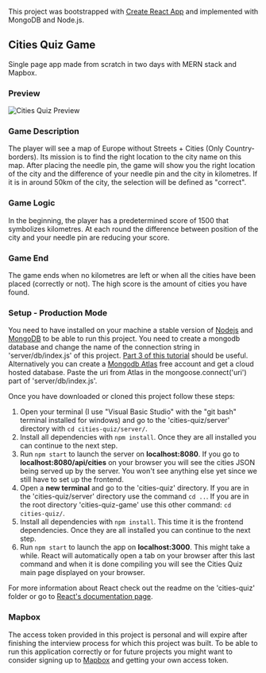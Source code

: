 This project was bootstrapped with [Create React App](https://github.com/facebook/create-react-app) and implemented with MongoDB and Node.js.

## Cities Quiz Game

Single page app made from scratch in two days with MERN stack and Mapbox.

### Preview

![Cities Quiz Preview](https://res.cloudinary.com/drdwtcsc4/image/upload/v1595756046/Others/2020-07-26_11-32-16_oqfuav.gif "Cities Quiz Preview")

### Game Description

The player will see a map of Europe without Streets + Cities (Only Country-borders). Its mission is to find the right location to the city name on this map. After placing the needle pin, the game will show you the right location of the city and the difference of your needle pin and the city in kilometres. If it is in around 50km of the city, the selection will be defined as "correct".

### Game Logic

In the beginning, the player has a predetermined score of 1500 that symbolizes kilometres. At each round the difference between position of the city and your needle pin are reducing your score.

### Game End

The game ends when no kilometres are left or when all the cities have been placed (correctly or not).
The high score is the amount of cities you have found.

### Setup - Production Mode

You need to have installed on your machine a stable version of [Nodejs](https://nodejs.org/en/download/) and [MongoDB](https://www.mongodb.com/try/download/community) to be able to run this project. You need to create a mongodb database and change the name of the connection string in 'server/db/index.js' of this project. [Part 3 of this tutorial](https://closebrace.com/tutorials/2017-03-02/the-dead-simple-step-by-step-guide-for-front-end-developers-to-getting-up-and-running-with-nodejs-express-and-mongodb) should be useful. Alternatively you can create a [Mongodb Atlas](https://www.mongodb.com/cloud/atlas) free account and get a cloud hosted database. Paste the uri from Atlas in the mongoose.connect('uri') part of 'server/db/index.js'.

Once you have downloaded or cloned this project follow these steps:

1. Open your terminal (I use "Visual Basic Studio" with the "git bash" terminal installed for windows) and go to the 'cities-quiz/server' directory with `cd cities-quiz/server/`.
2. Install all dependencies with `npm install`. Once they are all installed you can continue to the next step.
3. Run `npm start` to launch the server on **localhost:8080**. If you go to **localhost:8080/api/cities** on your browser you will see the cities JSON being served up by the server. You won't see anything else yet since we still have to set up the frontend.
4. Open a **new terminal** and go to the 'cities-quiz' directory. If you are in the 'cities-quiz/server' directory use the command `cd ..`. If you are in the root directory 'cities-quiz-game' use this other command: `cd cities-quiz/`.
5. Install all dependencies with `npm install`. This time it is the frontend dependencies. Once they are all installed you can continue to the next step.
6. Run `npm start` to launch the app on **localhost:3000**. This might take a while. React will automatically open a tab on your browser after this last command and when it is done compiling you will see the Cities Quiz main page displayed on your browser.

For more information about React check out the readme on the 'cities-quiz' folder or go to [React's documentation page](https://reactjs.org/).

### Mapbox

The access token provided in this project is personal and will expire after finishing the interview process for which this project was built.
To be able to run this application correctly or for future projects you might want to consider signing up to [Mapbox](https://www.mapbox.com/) and getting your own access token.
